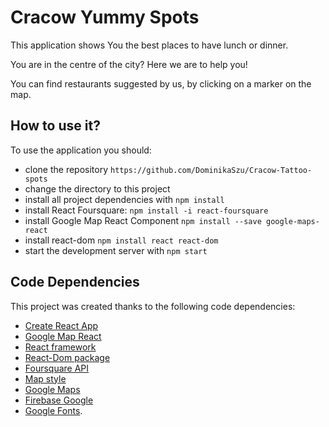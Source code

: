 # Cracow Yummy Spots

This application shows You the best places to have lunch or dinner.

You are in the centre of the city? Here we are to help you!

You can find restaurants suggested by us, by clicking on a marker on the map.


## How to use it?

To use the application you should:

* clone the repository `https://github.com/DominikaSzu/Cracow-Tattoo-spots`
* change the directory to this project
* install all project dependencies with `npm install`
* install React Foursquare: `npm install -i react-foursquare`
* install Google Map React Component `npm install --save google-maps-react`
* install react-dom `npm install react react-dom`
* start the development server with `npm start`


## Code Dependencies

This project was created thanks to the following code dependencies:
* [Create React App](https://github.com/facebookincubator/create-react-app)
* [Google Map React](https://github.com/fullstackreact/google-maps-react)
* [React framework](https://github.com/facebook/react/)
* [React-Dom package](https://github.com/facebook/react/tree/master/packages/react-dom)
* [Foursquare API](https://developer.foursquare.com/)
* [Map style](https://snazzymaps.com/style/237192/omaha)
* [Google Maps](https://cloud.google.com/maps-platform/)
* [Firebase Google](https://firebase.google.com/)
* [Google Fonts](https://fonts.google.com/).